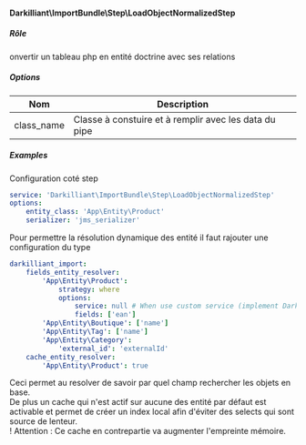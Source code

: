 #### Darkilliant\ImportBundle\Step\LoadObjectNormalizedStep

##### Rôle

onvertir un tableau php en entité doctrine avec ses relations

##### Options

| Nom        | Description                                           |
|------------|-------------------------------------------------------|
| class_name | Classe à constuire et à remplir avec les data du pipe |

##### Examples

Configuration coté step

```yaml
service: 'Darkilliant\ImportBundle\Step\LoadObjectNormalizedStep'
options:
    entity_class: 'App\Entity\Product'
    serializer: 'jms_serializer'
```

Pour permettre la résolution dynamique des entité il faut rajouter une configuration du type

```yaml
darkilliant_import:
    fields_entity_resolver:
        'App\Entity\Product':
            strategy: where
            options:
                service: null # When use custom service (implement Darkilliant\ImportBundle\WhereBuilder\WhereBuilderInterface)
                fields: ['ean']
        'App\Entity\Boutique': ['name']
        'App\Entity\Tag': ['name']
        'App\Entity\Category':
            'external_id': 'externalId'
    cache_entity_resolver:
        'App\Entity\Product': true
```

Ceci permet au resolver de savoir par quel champ rechercher les objets en base.<br>
De plus un cache qui n'est actif sur aucune des entité par défaut est activable et permet de créer un index local afin d'éviter des selects qui sont source de lenteur.<br>
! Attention : Ce cache en contrepartie va augmenter l'empreinte mémoire.
